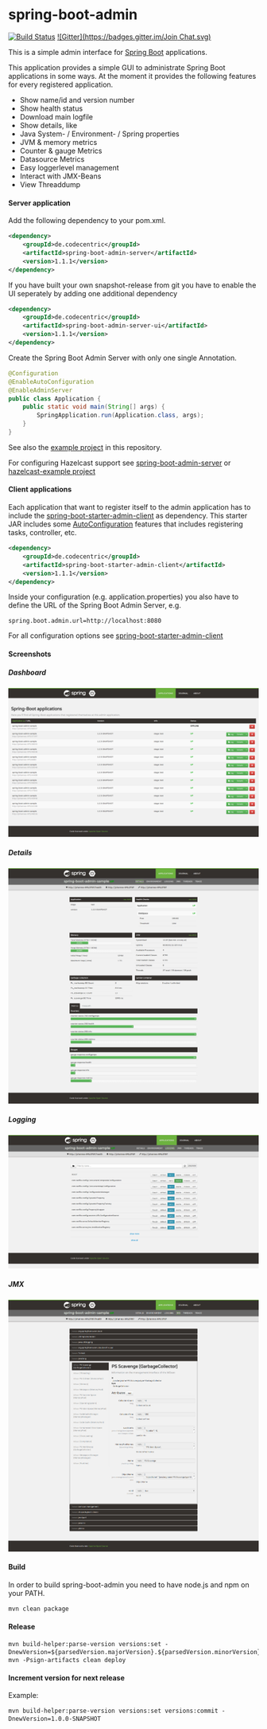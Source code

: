 spring-boot-admin
=================
[![Build Status](https://travis-ci.org/codecentric/spring-boot-admin.png?branch=master)](https://travis-ci.org/codecentric/spring-boot-admin)
[![Gitter](https://badges.gitter.im/Join Chat.svg)](https://gitter.im/codecentric/spring-boot-admin?utm_source=badge&utm_medium=badge&utm_campaign=pr-badge&utm_content=badge)

This is a simple admin interface for [Spring Boot](http://projects.spring.io/spring-boot/ "Official Spring-Boot website") applications.

This application provides a simple GUI to administrate Spring Boot applications in some ways. At the moment it provides the following features for every registered application.

* Show name/id and version number
* Show health status
* Download main logfile
* Show details, like
 * Java System- / Environment- / Spring properties
 * JVM & memory metrics
 * Counter & gauge Metrics
 * Datasource Metrics
* Easy loggerlevel management
* Interact with JMX-Beans
* View Threaddump

#### Server application
Add the following dependency to your pom.xml.
```xml
<dependency>
	<groupId>de.codecentric</groupId>
	<artifactId>spring-boot-admin-server</artifactId>
	<version>1.1.1</version>
</dependency>
```
If you have built your own snapshot-release from git you have to enable the UI seperately by adding one additional dependency
```xml
<dependency>
	<groupId>de.codecentric</groupId>
	<artifactId>spring-boot-admin-server-ui</artifactId>
	<version>1.1.1</version>
</dependency>
```

Create the Spring Boot Admin Server with only one single Annotation.
```java
@Configuration
@EnableAutoConfiguration
@EnableAdminServer
public class Application {
	public static void main(String[] args) {
		SpringApplication.run(Application.class, args);
	}
}
```

See also the [example project](https://github.com/codecentric/spring-boot-admin/tree/master/spring-boot-admin-samples/spring-boot-admin-sample) in this repository.

For configuring Hazelcast support see [spring-boot-admin-server](https://github.com/codecentric/spring-boot-admin/tree/master/spring-boot-admin-server/README.md) or [hazelcast-example project](https://github.com/codecentric/spring-boot-admin/tree/master/spring-boot-admin-samples/spring-boot-admin-sample-hazelcast)

#### Client applications
Each application that want to register itself to the admin application has to include the [spring-boot-starter-admin-client](https://github.com/codecentric/spring-boot-admin/tree/master/spring-boot-starter-admin-client) as dependency. This starter JAR includes some [AutoConfiguration](http://docs.spring.io/spring-boot/docs/current-SNAPSHOT/reference/htmlsingle/#using-boot-auto-configuration "Spring Boot documentation") features that includes registering tasks, controller, etc.
```xml
<dependency>
	<groupId>de.codecentric</groupId>
	<artifactId>spring-boot-starter-admin-client</artifactId>
	<version>1.1.1</version>
</dependency>
```

Inside your configuration (e.g. application.properties) you also have to define the URL of the Spring Boot Admin Server, e.g.
```
spring.boot.admin.url=http://localhost:8080
```

For all configuration options see [spring-boot-starter-admin-client](https://github.com/codecentric/spring-boot-admin/tree/master/spring-boot-starter-admin-client/README.md)


#### Screenshots

##### Dashboard

[](url "title") 
<img src="https://raw.githubusercontent.com/codecentric/spring-boot-admin/master/screenshot.png">

##### Details

[](url "title") 
<img src="https://raw.githubusercontent.com/codecentric/spring-boot-admin/master/screenshot-details.png">

##### Logging

[](url "title") 
<img src="https://raw.githubusercontent.com/codecentric/spring-boot-admin/master/screenshot-logging.png">

##### JMX

[](url "title") 
<img src="https://raw.githubusercontent.com/codecentric/spring-boot-admin/master/screenshot-jmx.png">

#### Build
In order to build spring-boot-admin you need to have node.js and npm on your PATH.

```shell
mvn clean package
```

#### Release

```shell
mvn build-helper:parse-version versions:set -DnewVersion=${parsedVersion.majorVersion}.${parsedVersion.minorVersion}.${parsedVersion.incrementalVersion}
mvn -Psign-artifacts clean deploy
```

#### Increment version for next release

Example:

```shell
mvn build-helper:parse-version versions:set versions:commit -DnewVersion=1.0.0-SNAPSHOT
```


